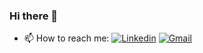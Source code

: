 ### Hi there 👋

- 📫 How to reach me:
[![Linkedin](https://imgur.com/1D7n5XT.png)](https://www.linkedin.com/in/joshua-oti/)
[![Gmail](https://imgur.com/pqgu7kv.png)](mailto:joshoti539@gmail.com)
<!--
**joshoti/joshoti** is a ✨ _special_ ✨ repository because its `README.md` (this file) appears on your GitHub profile.

Here are some ideas to get you started:

- 🔭 I’m currently working on ...
- 🌱 I’m currently learning ...
- 👯 I’m looking to collaborate on ...
- 🤔 I’m looking for help with ...
- 💬 Ask me about ...
- 📫 How to reach me: ...
- 😄 Pronouns: ...
- ⚡ Fun fact: ...
-->
